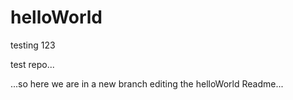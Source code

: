# helloWorld
testing 123

test repo...

...so here we are in a new branch editing the helloWorld Readme...
